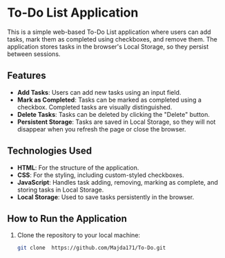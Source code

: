 # To-Do List Application

This is a simple web-based To-Do List application where users can add tasks, mark them as completed using checkboxes, and remove them. The application stores tasks in the browser's Local Storage, so they persist between sessions.

## Features
- **Add Tasks**: Users can add new tasks using an input field.
- **Mark as Completed**: Tasks can be marked as completed using a checkbox. Completed tasks are visually distinguished.
- **Delete Tasks**: Tasks can be deleted by clicking the "Delete" button.
- **Persistent Storage**: Tasks are saved in Local Storage, so they will not disappear when you refresh the page or close the browser.

## Technologies Used
- **HTML**: For the structure of the application.
- **CSS**: For the styling, including custom-styled checkboxes.
- **JavaScript**: Handles task adding, removing, marking as complete, and storing tasks in Local Storage.
- **Local Storage**: Used to save tasks persistently in the browser.

## How to Run the Application
1. Clone the repository to your local machine:
   ```bash
   git clone  https://github.com/Majda171/To-Do.git

